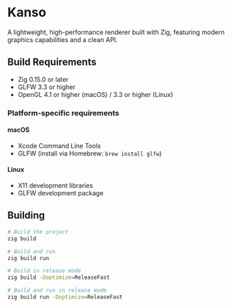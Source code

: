 # Kanso

A lightweight, high-performance renderer built with Zig, featuring modern graphics capabilities and a clean API.

## Build Requirements

- Zig 0.15.0 or later
- GLFW 3.3 or higher
- OpenGL 4.1 or higher (macOS) / 3.3 or higher (Linux)

### Platform-specific requirements

#### macOS
- Xcode Command Line Tools
- GLFW (install via Homebrew: `brew install glfw`)

#### Linux
- X11 development libraries
- GLFW development package

## Building

```bash
# Build the project
zig build

# Build and run
zig build run

# Build in release mode
zig build -Doptimize=ReleaseFast

# Build and run in release mode
zig build run -Doptimize=ReleaseFast
```


